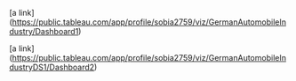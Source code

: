 [a link] (https://public.tableau.com/app/profile/sobia2759/viz/GermanAutomobileIndustry/Dashboard1)

[a link] (https://public.tableau.com/app/profile/sobia2759/viz/GermanAutomobileIndustryDS1/Dashboard2)
